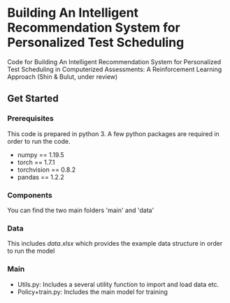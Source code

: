 # Building An Intelligent Recommendation System for Personalized Test Scheduling
Code for Building An Intelligent Recommendation System for Personalized Test Scheduling in Computerized Assessments: A Reinforcement Learning Approach (Shin & Bulut, under review) 

## Get Started
### Prerequisites
This code is prepared in python 3. A few python packages are required in order to run the code.
- numpy == 1.19.5
- torch == 1.7.1
- torchvision == 0.8.2
- pandas == 1.2.2

### Components 
You can find the two main folders 'main' and 'data'
### Data
This includes *data.xlsx* which provides the example data structure in order to run the model 
### Main 
- Utils.py: Includes a several utility function to import and load data etc. 
- Policy+train.py: Includes the main model for training 
